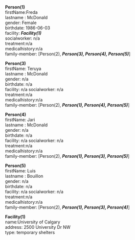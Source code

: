 
**Person(1)** <br>
firstName:Freda <br>
lastname : McDonald <br>
gender: Female<br>
birthdate: 1986-06-03<br>
facility: <em><strong>Facility(1)</em></strong><br>
socialworker: n/a<br>
treatment:n/a<br>
medicalhistory:n/a<br>
family-member: [Person(2), <em><strong>Person(3), Person(4), Person(5)</em></strong>]<br>


<strong>Person(3)</strong><br>
firstName: Teruya <br>
lastname : McDonald <br>
gender: n/a<br>
birthdate: n/a<br>
facility: n/a
socialworker: n/a<br>
treatment:n/a<br>
medicalhistory:n/a<br>
family-member: [Person(2), <em><strong>Person(1), Person(4), Person(5)</em></strong>]<br>

<strong>Person(4)</strong><br>
firstName: Jari <br>
lastname : McDonald <br>
gender: n/a<br>
birthdate: n/a<br>
facility: n/a
socialworker: n/a<br>
treatment:n/a<br>
medicalhistory:n/a<br>
family-member: [Person(2), <em><strong>Person(1), Person(3), Person(5)</em></strong>]<br>

<strong>Person(5)</strong><br>
firstName: Luis <br>
lastname : Bouillon <br>
gender: n/a<br>
birthdate: n/a<br>
facility: n/a
socialworker: n/a<br>
treatment:n/a<br>
medicalhistory:n/a<br>
family-member: [Person(2), <em><strong>Person(1), Person(3), Person(4)</em></strong>]<br>


**Facility(1)**<br>
name:University of Calgary<br>
address: 2500 University Dr NW<br>
type: temporary shelters<br>


